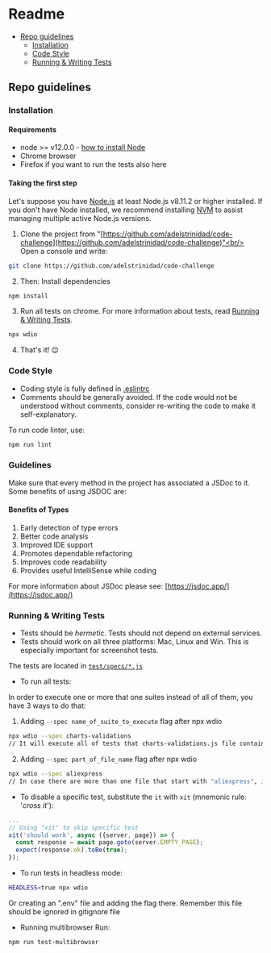 # Readme

<!-- gen:toc -->
- [Repo guidelines](#Repo-guidelines)
  * [Installation](#Installation)
  * [Code Style](#code-style)
  * [Running & Writing Tests](#running--writing-tests)
<!-- gen:stop -->

## Repo guidelines


### Installation
#### Requirements
-   node >= v12.0.0 -  [how to install Node](https://nodejs.org/en/download/)
-   Chrome browser
-   Firefox if you want to run the tests also here

#### Taking the first step

Let's suppose you have  [Node.js](http://nodejs.org/)  at least Node.js v8.11.2 or higher installed. If you don't have Node installed, we recommend installing  [NVM](https://github.com/creationix/nvm)  to assist managing multiple active Node.js versions.

 1. Clone the project from "[https://github.com/adelstrinidad/code-challenge](https://github.com/adelstrinidad/code-challenge)"<br/>
   Open a console and write:<br/>

```bash
git clone https://github.com/adelstrinidad/code-challenge

```
 2.  Then: Install dependencies<br/>
```bash
npm install
```
 
3. Run all tests on chrome. For more information about tests, read [Running & Writing Tests](#running--writing-tests).

```bash
npx wdio
```

4.  That's it! :wink:

### Code Style

- Coding style is fully defined in [.eslintrc](https://github.com/adelstrinidad/code-challenge/blob/master/.eslintrc.json)
- Comments should be generally avoided. If the code would not be understood without comments, consider re-writing the code to make it self-explanatory.

To run code linter, use:

```bash
npm run lint
```


### Guidelines
Make sure that every method in the project has associated a JSDoc to it. Some benefits of using JSDOC are:

#### Benefits of Types

1.  Early detection of type errors
2.  Better code analysis
3.  Improved IDE support
4.  Promotes dependable refactoring
5.  Improves code readability
6.  Provides useful IntelliSense while coding

For more information about JSDoc please see: [https://jsdoc.app/](https://jsdoc.app/)
  

### Running & Writing Tests

- Tests should be *hermetic*. Tests should not depend on external services.
- Tests should work on all three platforms: Mac, Linux and Win. This is especially important for screenshot tests.

The tests are located in [`test/specs/*.js`](https://github.com/adelstrinidad/code-challenge/tree/master/test/specs)

- To run all tests:

In order to execute one or more that one suites instead of all of them, you have 3 ways to do that:

1. Adding `--spec name_of_suite_to_execute` flag after npx wdio 

```bash
npx wdio --spec charts-validations
// It will execute all of tests that charts-validations.js file contains
```
2. Adding `--spec part_of_file_name` flag after npx wdio 

```bash
npx wdio --spec aliexpress
// In case there are more than one file that start with "aliexpress", it will execute all of them
```

- To disable a specific test, substitute the `it` with `xit` (mnemonic rule: '*cross it*'):

```js
...
// Using "xit" to skip specific test
xit('should work', async ({server, page}) => {
  const response = await page.goto(server.EMPTY_PAGE);
  expect(response.ok).toBe(true);
});
```

- To run tests in headless mode:

```bash
HEADLESS=true npx wdio
```
Or creating an ".env" file and adding the flag there. Remember this file should be ignored in gitignore file

- Running multibrowser
Run:
```bash
npm run test-multibrowser
``` 
